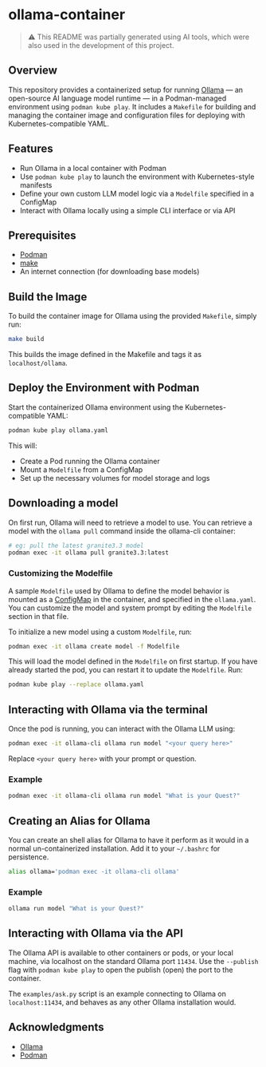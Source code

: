 # ollama-container

> ⚠️ This README was partially generated using AI tools, which were also used in the development of this project.

## Overview

This repository provides a containerized setup for running [Ollama](https://ollama.com/) — an open-source AI language model runtime — in a Podman-managed environment using `podman kube play`. It includes a `Makefile` for building and managing the container image and configuration files for deploying with Kubernetes-compatible YAML.

## Features

- Run Ollama in a local container with Podman
- Use `podman kube play` to launch the environment with Kubernetes-style manifests
- Define your own custom LLM model logic via a `Modelfile` specified in a ConfigMap
- Interact with Ollama locally using a simple CLI interface or via API

## Prerequisites

- [Podman](https://podman.io/)
- [make](https://www.gnu.org/software/make/)
- An internet connection (for downloading base models)

## Build the Image

To build the container image for Ollama using the provided `Makefile`, simply run:

```bash
make build
```

This builds the image defined in the Makefile and tags it as `localhost/ollama`.

## Deploy the Environment with Podman

Start the containerized Ollama environment using the Kubernetes-compatible YAML:

```bash
podman kube play ollama.yaml
```

This will:

- Create a Pod running the Ollama container
- Mount a `Modelfile` from a ConfigMap
- Set up the necessary volumes for model storage and logs

## Downloading a model

On first run, Ollama will need to retrieve a model to use.  You can retrieve a model with the `ollama pull` command inside the ollama-cli container:

```bash
# eg: pull the latest granite3.3 model
podman exec -it ollama pull granite3.3:latest
```

### Customizing the Modelfile

A sample `Modelfile` used by Ollama to define the model behavior is mounted as a [ConfigMap](https://kubernetes.io/docs/concepts/configuration/configmap/) in the container, and specified in the `ollama.yaml`. You can customize the model and system prompt by editing the `Modelfile` section in that file.

To initialize a new model using a custom `Modelfile`, run:

```bash
podman exec -it ollama create model -f Modelfile
```

This will load the model defined in the `Modelfile` on first startup.  If you have already started the pod, you can restart it to update the `Modelfile`. Run:

```bash
podman kube play --replace ollama.yaml
```

## Interacting with Ollama via the terminal

Once the pod is running, you can interact with the Ollama LLM using:

```bash
podman exec -it ollama-cli ollama run model "<your query here>"
```

Replace `<your query here>` with your prompt or question.

### Example

```bash
podman exec -it ollama-cli ollama run model "What is your Quest?"
```

## Creating an Alias for Ollama

You can create an shell alias for Ollama to have it perform as it would in a normal un-containerized installation. Add it to your `~/.bashrc` for persistence.

```bash
alias ollama='podman exec -it ollama-cli ollama'
```

### Example

```bash
ollama run model "What is your Quest?"
```

## Interacting with Ollama via the API

The Ollama API is available to other containers or pods, or your local machine, via localhost on the standard Ollama port `11434`. Use the `--publish` flag with `podman kube play` to open the publish (open) the port to the container.

The `examples/ask.py` script is an example connecting to Ollama on `localhost:11434`, and behaves as any other Ollama installation would.

## Acknowledgments

- [Ollama](https://ollama.com/)
- [Podman](https://podman.io/)
